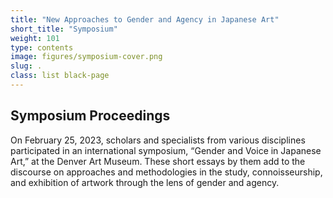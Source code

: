 ```yaml
---
title: "New Approaches to Gender and Agency in Japanese Art"
short_title: "Symposium"
weight: 101
type: contents
image: figures/symposium-cover.png
slug: .
class: list black-page
---
```


## Symposium Proceedings

On February 25, 2023, scholars and specialists from various disciplines participated in an international symposium, “Gender and Voice in Japanese Art,” at the Denver Art Museum. These short essays by them add to the discourse on approaches and methodologies in the study, connoisseurship, and exhibition of artwork through the lens of gender and agency.